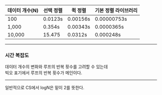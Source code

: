 | 데이터 개수(N) |  선택 정렬 | 퀵 정렬 | 기본 정렬 라이브러리 |
| ----- | ---- | ----| ----|
| 100 | 0.0123s | 0.00156s | 0.00000753s |
| 1,000| 0.354s | 0.00343s | 0.0000365s |
| 10,000 | 15.475 | 0.0312s | 0.000248s |

----
### 시간 복잡도  
데이터 개수의 변화와 루프의 반복 횟수를 고려할 수 있는데  
빅오 표기에서 루프의 반복 횟수가 메인이다.  

---
일반적으로 CS에서 logN은 밑이 2를 뜻한다.